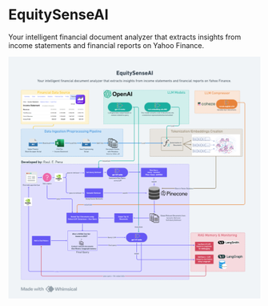 # EquitySenseAI

Your intelligent financial document analyzer that extracts insights from income statements and financial reports on Yahoo Finance.

![](images/LenioLabs%20RAG%20EquitySenseAI%20RaulPena.png "a title")